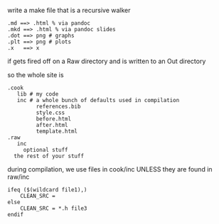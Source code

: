 write a make file that is a recursive walker

```
.md ==> .html % via pandoc
.mkd ==> .html % via pandoc slides
.dot ==> png # graphs
.plt ==> png # plots
.x   ==> x
```

if gets fired off on a Raw directory and is written to an Out directory

so the whole site is

```
.cook
   lib # my code
   inc # a whole bunch of defaults used in compilation
         references.bib
         style.css
         before.html
         after.html
         template.html
.raw
   inc
     optional stuff 
  the rest of your stuff   
```

during compilation, we use files in cook/inc UNLESS they are found in raw/inc

```
ifeq ($(wildcard file1),) 
    CLEAN_SRC =
else 
    CLEAN_SRC = *.h file3
endif
```
